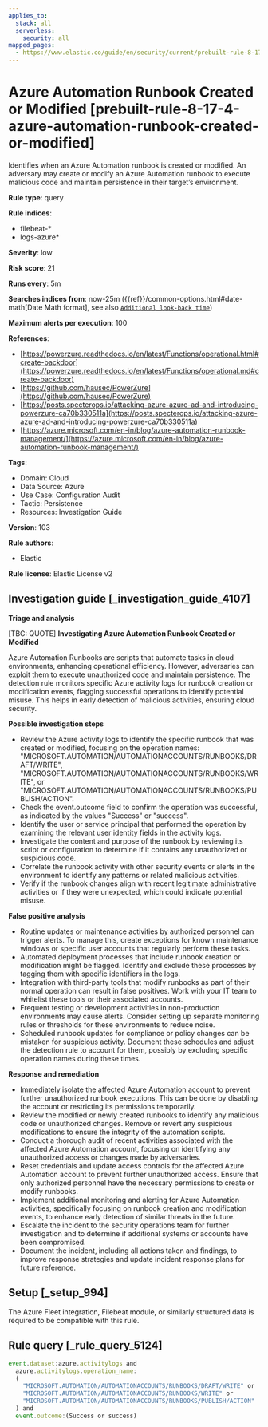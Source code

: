 ```yaml
---
applies_to:
  stack: all
  serverless:
    security: all
mapped_pages:
  - https://www.elastic.co/guide/en/security/current/prebuilt-rule-8-17-4-azure-automation-runbook-created-or-modified.html
---
```


# Azure Automation Runbook Created or Modified [prebuilt-rule-8-17-4-azure-automation-runbook-created-or-modified]

Identifies when an Azure Automation runbook is created or modified. An adversary may create or modify an Azure Automation runbook to execute malicious code and maintain persistence in their target’s environment.

**Rule type**: query

**Rule indices**:

* filebeat-*
* logs-azure*

**Severity**: low

**Risk score**: 21

**Runs every**: 5m

**Searches indices from**: now-25m ({{ref}}/common-options.html#date-math[Date Math format], see also [`Additional look-back time`](docs-content://solutions/security/detect-and-alert/create-detection-rule.md#rule-schedule))

**Maximum alerts per execution**: 100

**References**:

* [https://powerzure.readthedocs.io/en/latest/Functions/operational.html#create-backdoor](https://powerzure.readthedocs.io/en/latest/Functions/operational.md#create-backdoor)
* [https://github.com/hausec/PowerZure](https://github.com/hausec/PowerZure)
* [https://posts.specterops.io/attacking-azure-azure-ad-and-introducing-powerzure-ca70b330511a](https://posts.specterops.io/attacking-azure-azure-ad-and-introducing-powerzure-ca70b330511a)
* [https://azure.microsoft.com/en-in/blog/azure-automation-runbook-management/](https://azure.microsoft.com/en-in/blog/azure-automation-runbook-management/)

**Tags**:

* Domain: Cloud
* Data Source: Azure
* Use Case: Configuration Audit
* Tactic: Persistence
* Resources: Investigation Guide

**Version**: 103

**Rule authors**:

* Elastic

**Rule license**: Elastic License v2

## Investigation guide [_investigation_guide_4107]

**Triage and analysis**

[TBC: QUOTE]
**Investigating Azure Automation Runbook Created or Modified**

Azure Automation Runbooks are scripts that automate tasks in cloud environments, enhancing operational efficiency. However, adversaries can exploit them to execute unauthorized code and maintain persistence. The detection rule monitors specific Azure activity logs for runbook creation or modification events, flagging successful operations to identify potential misuse. This helps in early detection of malicious activities, ensuring cloud security.

**Possible investigation steps**

* Review the Azure activity logs to identify the specific runbook that was created or modified, focusing on the operation names: "MICROSOFT.AUTOMATION/AUTOMATIONACCOUNTS/RUNBOOKS/DRAFT/WRITE", "MICROSOFT.AUTOMATION/AUTOMATIONACCOUNTS/RUNBOOKS/WRITE", or "MICROSOFT.AUTOMATION/AUTOMATIONACCOUNTS/RUNBOOKS/PUBLISH/ACTION".
* Check the event.outcome field to confirm the operation was successful, as indicated by the values "Success" or "success".
* Identify the user or service principal that performed the operation by examining the relevant user identity fields in the activity logs.
* Investigate the content and purpose of the runbook by reviewing its script or configuration to determine if it contains any unauthorized or suspicious code.
* Correlate the runbook activity with other security events or alerts in the environment to identify any patterns or related malicious activities.
* Verify if the runbook changes align with recent legitimate administrative activities or if they were unexpected, which could indicate potential misuse.

**False positive analysis**

* Routine updates or maintenance activities by authorized personnel can trigger alerts. To manage this, create exceptions for known maintenance windows or specific user accounts that regularly perform these tasks.
* Automated deployment processes that include runbook creation or modification might be flagged. Identify and exclude these processes by tagging them with specific identifiers in the logs.
* Integration with third-party tools that modify runbooks as part of their normal operation can result in false positives. Work with your IT team to whitelist these tools or their associated accounts.
* Frequent testing or development activities in non-production environments may cause alerts. Consider setting up separate monitoring rules or thresholds for these environments to reduce noise.
* Scheduled runbook updates for compliance or policy changes can be mistaken for suspicious activity. Document these schedules and adjust the detection rule to account for them, possibly by excluding specific operation names during these times.

**Response and remediation**

* Immediately isolate the affected Azure Automation account to prevent further unauthorized runbook executions. This can be done by disabling the account or restricting its permissions temporarily.
* Review the modified or newly created runbooks to identify any malicious code or unauthorized changes. Remove or revert any suspicious modifications to ensure the integrity of the automation scripts.
* Conduct a thorough audit of recent activities associated with the affected Azure Automation account, focusing on identifying any unauthorized access or changes made by adversaries.
* Reset credentials and update access controls for the affected Azure Automation account to prevent further unauthorized access. Ensure that only authorized personnel have the necessary permissions to create or modify runbooks.
* Implement additional monitoring and alerting for Azure Automation activities, specifically focusing on runbook creation and modification events, to enhance early detection of similar threats in the future.
* Escalate the incident to the security operations team for further investigation and to determine if additional systems or accounts have been compromised.
* Document the incident, including all actions taken and findings, to improve response strategies and update incident response plans for future reference.


## Setup [_setup_994]

The Azure Fleet integration, Filebeat module, or similarly structured data is required to be compatible with this rule.


## Rule query [_rule_query_5124]

```js
event.dataset:azure.activitylogs and
  azure.activitylogs.operation_name:
  (
    "MICROSOFT.AUTOMATION/AUTOMATIONACCOUNTS/RUNBOOKS/DRAFT/WRITE" or
    "MICROSOFT.AUTOMATION/AUTOMATIONACCOUNTS/RUNBOOKS/WRITE" or
    "MICROSOFT.AUTOMATION/AUTOMATIONACCOUNTS/RUNBOOKS/PUBLISH/ACTION"
  ) and
  event.outcome:(Success or success)
```


